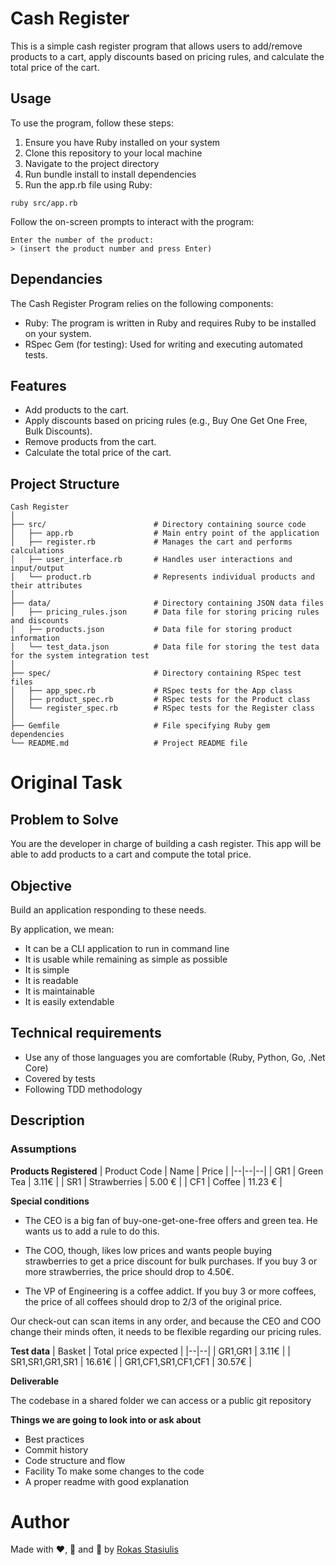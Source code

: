 # **Cash Register**

This is a simple cash register program that allows users to add/remove products to a cart, apply discounts based on pricing rules, and calculate the total price of the cart.

## **Usage**
To use the program, follow these steps:

1. Ensure you have Ruby installed on your system
2. Clone this repository to your local machine
3. Navigate to the project directory
4. Run bundle install to install dependencies
5. Run the app.rb file using Ruby:
```
ruby src/app.rb
```

Follow the on-screen prompts to interact with the program:
```
Enter the number of the product:
> (insert the product number and press Enter)
```

## **Dependancies**
The Cash Register Program relies on the following components:

- Ruby: The program is written in Ruby and requires Ruby to be installed on your system.
- RSpec Gem (for testing): Used for writing and executing automated tests.

## **Features**
- Add products to the cart.
- Apply discounts based on pricing rules (e.g., Buy One Get One Free, Bulk Discounts).
- Remove products from the cart.
- Calculate the total price of the cart.

## **Project Structure**
```
Cash Register
│
├── src/                        # Directory containing source code
│   ├── app.rb                  # Main entry point of the application
│   ├── register.rb             # Manages the cart and performs calculations
│   ├── user_interface.rb       # Handles user interactions and input/output
│   └── product.rb              # Represents individual products and their attributes
│
├── data/                       # Directory containing JSON data files
│   ├── pricing_rules.json      # Data file for storing pricing rules and discounts
│   ├── products.json           # Data file for storing product information
│   └── test_data.json          # Data file for storing the test data for the system integration test
│
├── spec/                       # Directory containing RSpec test files
│   ├── app_spec.rb             # RSpec tests for the App class
│   ├── product_spec.rb         # RSpec tests for the Product class
│   └── register_spec.rb        # RSpec tests for the Register class
│
├── Gemfile                     # File specifying Ruby gem dependencies
└── README.md                   # Project README file
```


# **Original Task**

## **Problem to Solve**

You are the developer in charge of building a cash register.
This app will be able to add products to a cart and compute the total price.

## Objective

Build an application responding to these needs.

By application, we mean:
- It can be a CLI application to run in command line
- It is usable while remaining as simple as possible
- It is simple
- It is readable
- It is maintainable
- It is easily extendable

## Technical requirements

- Use any of those languages you are comfortable (Ruby, Python, Go, .Net Core)
- Covered by tests
- Following TDD methodology

## Description

### Assumptions

**Products Registered**
| Product Code | Name | Price |
|--|--|--|
| GR1 |  Green Tea | 3.11€ |
| SR1 |  Strawberries | 5.00 € |
| CF1 |  Coffee | 11.23 € |

**Special conditions**

- The CEO is a big fan of buy-one-get-one-free offers and green tea.
He wants us to add a  rule to do this.

- The COO, though, likes low prices and wants people buying strawberries to get a price  discount for bulk purchases.
If you buy 3 or more strawberries, the price should drop to 4.50€.

- The VP of Engineering is a coffee addict.
If you buy 3 or more coffees, the price of all coffees should drop to 2/3 of the original price.

Our check-out can scan items in any order, and because the CEO and COO change their minds  often, it needs to be flexible regarding our pricing rules.

**Test data**
| Basket | Total price expected |
|--|--|
| GR1,GR1 |  3.11€ |
| SR1,SR1,GR1,SR1 |  16.61€ |
| GR1,CF1,SR1,CF1,CF1 |  30.57€ |

**Deliverable**

The codebase in a shared folder we can access or a public git repository

**Things we are going to look into or ask about**

- Best practices
- Commit history
- Code structure and flow
- Facility To make some changes to the code
- A proper readme with good explanation


# **Author**

Made with ❤️, 🍵 and 🥵 by [Rokas Stasiulis](https://github.com/rokastas)
